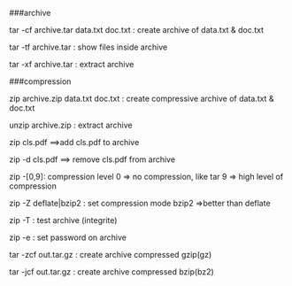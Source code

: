 ###archive

tar -cf archive.tar data.txt doc.txt : create archive of data.txt & doc.txt

tar -tf archive.tar : show files inside archive

tar -xf archive.tar : extract archive

###compression

zip archive.zip data.txt doc.txt : create compressive archive of data.txt & doc.txt

unzip archive.zip : extract archive

zip cls.pdf ==>add cls.pdf to archive

zip -d cls.pdf ==> remove cls.pdf from archive


zip -[0,9]: compression level
    0 => no compression, like tar
    9 => high level of compression

zip -Z deflate|bzip2 : set compression mode
    bzip2 =>better than deflate

zip -T : test archive (integrite)

zip -e : set password on archive 


tar -zcf out.tar.gz : create archive compressed gzip(gz)


tar -jcf out.tar.gz : create archive compressed bzip(bz2)




